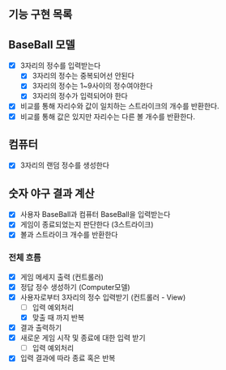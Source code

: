 ## 기능 구현 목록

## BaseBall 모델

- [x] 3자리의 정수를 입력받는다
  - [x] 3자리의 정수는 중복되어선 안된다
  - [x] 3자리의 정수는 1~9사이의 정수여야한다
  - [x] 3자리의 정수가 입력되어야 한다
- [x] 비교를 통해 자리수와 값이 일치하는 스트라이크의 개수를 반환한다.
- [x] 비교를 통해 값은 있지만 자리수는 다른 볼 개수를 반환한다.

## 컴퓨터

- [x] 3자리의 랜덤 정수를 생성한다

## 숫자 야구 결과 계산

- [x] 사용자 BaseBall과 컴퓨터 BaseBall을 입력받는다
- [x] 게임이 종료되었는지 판단한다 (3스트라이크)
- [x] 볼과 스트라이크 개수를 반환한다

### 전체 흐름

- [x] 게임 메세지 출력 (컨트롤러)
- [x] 정답 정수 생성하기 (Computer모델)
- [x] 사용자로부터 3자리의 정수 입력받기 (컨트롤러 - View)
  - [ ] 입력 예외처리
  - [x] 맞출 때 까지 반복
- [x] 결과 출력하기
- [x] 새로운 게임 시작 및 종료에 대한 입력 받기
  - [ ] 입력 예외처리
- [x] 입력 결과에 따라 종료 혹은 반복
